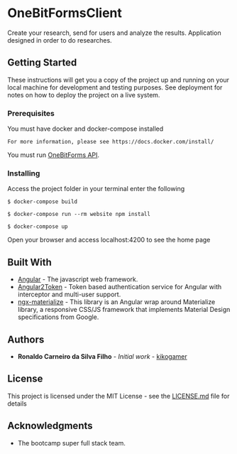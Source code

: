 # OneBitFormsClient

Create your research, send for users and analyze the results.
Application designed in order to do researches.

## Getting Started

These instructions will get you a copy of the project up and running on your local machine for development and testing purposes. See deployment for notes on how to deploy the project on a live system.

### Prerequisites

You must have docker and docker-compose installed

```
For more information, please see https://docs.docker.com/install/ 
```

You must run [OneBitForms API](https://github.com/kikogamer/onebitforms).

### Installing

Access the project folder in your terminal enter the following

```
$ docker-compose build
```

```
$ docker-compose run --rm website npm install
```

```
$ docker-compose up
```
Open your browser and access localhost:4200 to see the home page

## Built With

* [Angular](https://angular.io/) - The javascript web framework.
* [Angular2Token](https://github.com/neroniaky/angular-token) - Token based authentication service for Angular with interceptor and multi-user support.
* [ngx-materialize](https://github.com/sherweb/ngx-materialize) - This library is an Angular wrap around Materialize library, a responsive CSS/JS framework that implements Material Design specifications from Google.

## Authors

* **Ronaldo Carneiro da Silva Filho** - *Initial work* - [kikogamer](https://github.com/kikogamer)

## License

This project is licensed under the MIT License - see the [LICENSE.md](LICENSE.md) file for details

## Acknowledgments

* The bootcamp super full stack team.
